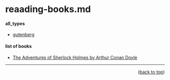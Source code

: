 <a name="topage"></a>

# reaading-books.md

#### all_types
* [gutenberg](https://www.gutenberg.org/)


#### list of books
* [The Adventures of Sherlock Holmes by Arthur Conan Doyle](https://www.gutenberg.org/ebooks/1661)


-----

<p align="right">(<a href="#topage">back to top</a>)</p>
<br/>
<br/>
